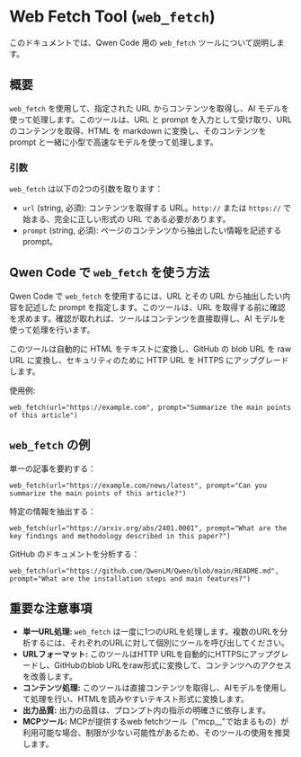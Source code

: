 # Web Fetch Tool (`web_fetch`)

このドキュメントでは、Qwen Code 用の `web_fetch` ツールについて説明します。

## 概要

`web_fetch` を使用して、指定された URL からコンテンツを取得し、AI モデルを使って処理します。このツールは、URL と prompt を入力として受け取り、URL のコンテンツを取得、HTML を markdown に変換し、そのコンテンツを prompt と一緒に小型で高速なモデルを使って処理します。

### 引数

`web_fetch` は以下の2つの引数を取ります：

- `url` (string, 必須): コンテンツを取得する URL。`http://` または `https://` で始まる、完全に正しい形式の URL である必要があります。
- `prompt` (string, 必須): ページのコンテンツから抽出したい情報を記述する prompt。

## Qwen Code で `web_fetch` を使う方法

Qwen Code で `web_fetch` を使用するには、URL とその URL から抽出したい内容を記述した prompt を指定します。このツールは、URL を取得する前に確認を求めます。確認が取れれば、ツールはコンテンツを直接取得し、AI モデルを使って処理を行います。

このツールは自動的に HTML をテキストに変換し、GitHub の blob URL を raw URL に変換し、セキュリティのために HTTP URL を HTTPS にアップグレードします。

使用例:

```
web_fetch(url="https://example.com", prompt="Summarize the main points of this article")
```

## `web_fetch` の例

単一の記事を要約する：

```
web_fetch(url="https://example.com/news/latest", prompt="Can you summarize the main points of this article?")
```

特定の情報を抽出する：

```
web_fetch(url="https://arxiv.org/abs/2401.0001", prompt="What are the key findings and methodology described in this paper?")
```

GitHub のドキュメントを分析する：

```
web_fetch(url="https://github.com/QwenLM/Qwen/blob/main/README.md", prompt="What are the installation steps and main features?")
```

## 重要な注意事項

- **単一URL処理:** `web_fetch` は一度に1つのURLを処理します。複数のURLを分析するには、それぞれのURLに対して個別にツールを呼び出してください。
- **URLフォーマット:** このツールはHTTP URLを自動的にHTTPSにアップグレードし、GitHubのblob URLをraw形式に変換して、コンテンツへのアクセスを改善します。
- **コンテンツ処理:** このツールは直接コンテンツを取得し、AIモデルを使用して処理を行い、HTMLを読みやすいテキスト形式に変換します。
- **出力品質:** 出力の品質は、プロンプト内の指示の明確さに依存します。
- **MCPツール:** MCPが提供するweb fetchツール（"mcp\_\_"で始まるもの）が利用可能な場合、制限が少ない可能性があるため、そのツールの使用を推奨します。